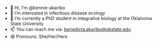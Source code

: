 - 👋 Hi, I’m @bennie-akaribo
- 👀 I’m interested in infectious disease ecology
- 🌱 I’m currently a PhD student in integrative biology at the Oklahoma State University
- 📫 You can reach me via: benedicta.akaribo@okstate.edu
- 😄 Pronouns: She/Her/Hers

<!---
bennie-akaribo/bennie-akaribo is a ✨ special ✨ repository because its `README.md` (this file) appears on your GitHub profile.
You can click the Preview link to take a look at your changes.
--->
